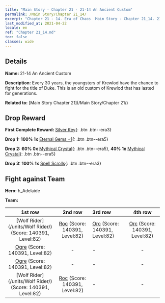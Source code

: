 ```yaml
---
title: "Main Story - Chapter 21 - 21-14 An Ancient Custom"
permalink: /Main Story/Chapter 21_14/
excerpt: "Chapter 21 - 14. Era of Chaos  Main Story - Chapter 21_14. 21-14 An Ancient Custom"
last_modified_at: 2021-04-22
locale: en
ref: "Chapter 21_14.md"
toc: false
classes: wide
---
```


## Details

 **Name:** 21-14 An Ancient Custom

 **Description:** Every 30 years, the youngsters of Krewlod have the chance to fight for the title of Duke. This is an old custom of Krewlod that has lasted for generations.

 **Related to:** [Main Story Chapter 21](/Main Story/Chapter 21/)

## Drop Reward

 **First Complete Reward:** [Silver Key](/Items/con_693/){: .btn .btn--era3}

 **Drop 1:** **100% 1x** [Eternal Gems +1](/Items/mat_72/){: .btn .btn--era5}

 **Drop 2:** **60% 0x** [Mythical Crystal](/Items/mat_66/){: .btn .btn--era5}, **40% 1x** [Mythical Crystal](/Items/mat_66/){: .btn .btn--era5}

 **Drop 3:** **100% 1x** [Spell Scrolls](/Items/con_694/){: .btn .btn--era3}


## Fight against Team
 **Hero:** h_Adelaide

 **Team:**


  | 1st row | 2nd row | 3rd row | 4th row |
  |:----:|:----:|:----|:----:|
  | [Wolf Rider](/units/Wolf Rider/) (Score: 140391, Level:82)  | [Roc](/units/Roc/) (Score: 140391, Level:82)  | [Orc](/units/Orc/) (Score: 140391, Level:82)  | [Orc](/units/Orc/) (Score: 140391, Level:82)  |
  | [Ogre](/units/Ogre/) (Score: 140391, Level:82)  | - | - | - |
  | [Ogre](/units/Ogre/) (Score: 140391, Level:82)  | - | - | - |
  | [Wolf Rider](/units/Wolf Rider/) (Score: 140391, Level:82)  | [Roc](/units/Roc/) (Score: 140391, Level:82)  | - | - |


